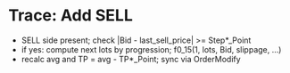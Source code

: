 
# Trace: Add SELL
- SELL side present; check |Bid - last_sell_price| >= Step*_Point
- if yes: compute next lots by progression; f0_15(1, lots, Bid, slippage, ...)
- recalc avg and TP = avg - TP*_Point; sync via OrderModify
